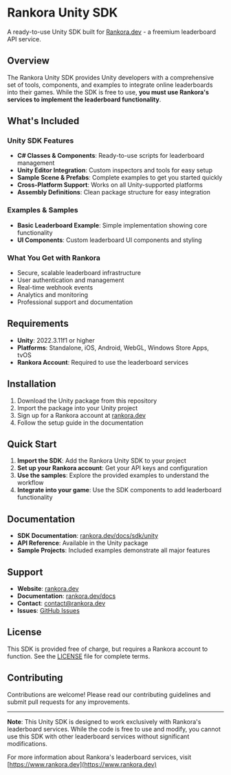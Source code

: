 # Rankora Unity SDK

A ready-to-use Unity SDK built for [Rankora.dev](https://www.rankora.dev) - a freemium leaderboard API service.

## Overview

The Rankora Unity SDK provides Unity developers with a comprehensive set of tools, components, and examples to integrate online leaderboards into their games. While the SDK is free to use, **you must use Rankora's services to implement the leaderboard functionality**.

## What's Included

### Unity SDK Features
- **C# Classes & Components**: Ready-to-use scripts for leaderboard management
- **Unity Editor Integration**: Custom inspectors and tools for easy setup
- **Sample Scene & Prefabs**: Complete examples to get you started quickly
- **Cross-Platform Support**: Works on all Unity-supported platforms
- **Assembly Definitions**: Clean package structure for easy integration

### Examples & Samples
- **Basic Leaderboard Example**: Simple implementation showing core functionality
- **UI Components**: Custom leaderboard UI components and styling

### What You Get with Rankora
- Secure, scalable leaderboard infrastructure
- User authentication and management
- Real-time webhook events
- Analytics and monitoring
- Professional support and documentation

## Requirements

- **Unity**: 2022.3.11f1 or higher
- **Platforms**: Standalone, iOS, Android, WebGL, Windows Store Apps, tvOS
- **Rankora Account**: Required to use the leaderboard services

## Installation

1. Download the Unity package from this repository
2. Import the package into your Unity project
3. Sign up for a Rankora account at [rankora.dev](https://www.rankora.dev)
4. Follow the setup guide in the documentation

## Quick Start

1. **Import the SDK**: Add the Rankora Unity SDK to your project
2. **Set up your Rankora account**: Get your API keys and configuration
3. **Use the samples**: Explore the provided examples to understand the workflow
4. **Integrate into your game**: Use the SDK components to add leaderboard functionality

## Documentation

- **SDK Documentation**: [rankora.dev/docs/sdk/unity](https://www.rankora.dev/docs/sdk/unity)
- **API Reference**: Available in the Unity package
- **Sample Projects**: Included examples demonstrate all major features

## Support

- **Website**: [rankora.dev](https://www.rankora.dev)
- **Documentation**: [rankora.dev/docs](https://www.rankora.dev/docs)
- **Contact**: contact@rankora.dev
- **Issues**: [GitHub Issues](https://github.com/Jadquir/Rankora-Unity-SDK/issues)

## License

This SDK is provided free of charge, but requires a Rankora account to function. See the [LICENSE](LICENSE) file for complete terms.

## Contributing

Contributions are welcome! Please read our contributing guidelines and submit pull requests for any improvements.

---

**Note**: This Unity SDK is designed to work exclusively with Rankora's leaderboard services. While the code is free to use and modify, you cannot use this SDK with other leaderboard services without significant modifications.

For more information about Rankora's leaderboard services, visit [https://www.rankora.dev](https://www.rankora.dev)
